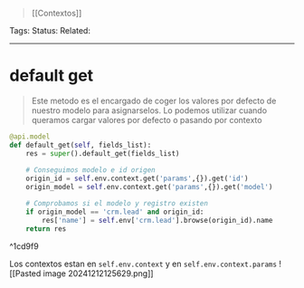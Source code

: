 > [[Contextos]]

Tags: 
Status: 
Related: 

___

# default get

> Este metodo es el encargado de coger los valores por defecto de nuestro modelo para asignarselos. Lo podemos utilizar cuando queramos cargar valores por defecto o pasando por contexto

```python
@api.model  
def default_get(self, fields_list):  
    res = super().default_get(fields_list)
	
	# Conseguimos modelo e id origen
    origin_id = self.env.context.get('params',{}).get('id')  
    origin_model = self.env.context.get('params',{}).get('model')

	# Comprobamos si el modelo y registro existen
	if origin_model == 'crm.lead' and origin_id:  
	    res['name'] = self.env['crm.lead'].browse(origin_id).name
    return res
```
^1cd9f9

Los contextos estan en `self.env.context` y en `self.env.context.params`
![[Pasted image 20241212125629.png]]